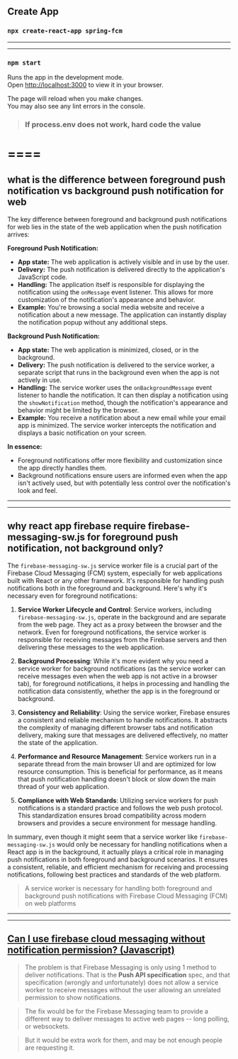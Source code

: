## Create App

### `npx create-react-app spring-fcm`

----
----

### `npm start`

Runs the app in the development mode.\
Open [http://localhost:3000](http://localhost:3000) to view it in your browser.

The page will reload when you make changes.\
You may also see any lint errors in the console.

> ### If process.env does not work, hard code the value 

====
====

## what is the difference between foreground push notification vs background push notification for web
The key difference between foreground and background push notifications for web lies in the state of the web application when the push notification arrives:

**Foreground Push Notification:**

* **App state:** The web application is actively visible and in use by the user.
* **Delivery:** The push notification is delivered directly to the application's JavaScript code.
* **Handling:** The application itself is responsible for displaying the notification using the `onMessage` event listener. This allows for more customization of the notification's appearance and behavior.
* **Example:** You're browsing a social media website and receive a notification about a new message. The application can instantly display the notification popup without any additional steps.

**Background Push Notification:**

* **App state:** The web application is minimized, closed, or in the background.
* **Delivery:** The push notification is delivered to the service worker, a separate script that runs in the background even when the app is not actively in use.
* **Handling:** The service worker uses the `onBackgroundMessage` event listener to handle the notification. It can then display a notification using the `showNotification` method, though the notification's appearance and behavior might be limited by the browser.
* **Example:** You receive a notification about a new email while your email app is minimized. The service worker intercepts the notification and displays a basic notification on your screen.

**In essence:**

* Foreground notifications offer more flexibility and customization since the app directly handles them.
* Background notifications ensure users are informed even when the app isn't actively used, but with potentially less control over the notification's look and feel.

-----
-----

## why react app firebase require firebase-messaging-sw.js for foreground push notification, not background only?

The `firebase-messaging-sw.js` service worker file is a crucial part of the Firebase Cloud Messaging (FCM) system, especially for web applications built with React or any other framework. It's responsible for handling push notifications both in the foreground and background. Here's why it's necessary even for foreground notifications:

1. **Service Worker Lifecycle and Control**: Service workers, including `firebase-messaging-sw.js`, operate in the background and are separate from the web page. They act as a proxy between the browser and the network. Even for foreground notifications, the service worker is responsible for receiving messages from the Firebase servers and then delivering these messages to the web application.

2. **Background Processing**: While it's more evident why you need a service worker for background notifications (as the service worker can receive messages even when the web app is not active in a browser tab), for foreground notifications, it helps in processing and handling the notification data consistently, whether the app is in the foreground or background.

3. **Consistency and Reliability**: Using the service worker, Firebase ensures a consistent and reliable mechanism to handle notifications. It abstracts the complexity of managing different browser tabs and notification delivery, making sure that messages are delivered effectively, no matter the state of the application.

4. **Performance and Resource Management**: Service workers run in a separate thread from the main browser UI and are optimized for low resource consumption. This is beneficial for performance, as it means that push notification handling doesn't block or slow down the main thread of your web application.

5. **Compliance with Web Standards**: Utilizing service workers for push notifications is a standard practice and follows the web push protocol. This standardization ensures broad compatibility across modern browsers and provides a secure environment for message handling.

In summary, even though it might seem that a service worker like `firebase-messaging-sw.js` would only be necessary for handling notifications when a React app is in the background, it actually plays a critical role in managing push notifications in both foreground and background scenarios. It ensures a consistent, reliable, and efficient mechanism for receiving and processing notifications, following best practices and standards of the web platform.

> A service worker is necessary for handling both foreground and background push notifications with Firebase Cloud Messaging (FCM) on web platforms

----
----

## [Can I use firebase cloud messaging without notification permission? (Javascript)](https://stackoverflow.com/questions/53403792/can-i-use-firebase-cloud-messaging-without-notification-permission-javascript?noredirect=1&lq=1)

> The problem is that Firebase Messaging is only using 1 method to deliver notifications. That is the **Push API specification** spec, and that specification (wrongly and unfortunately) does not allow a service worker to receive messages without the user allowing an unrelated permission to show notifications.

> The fix would be for the Firebase Messaging team to provide a different way to deliver messages to active web pages -- long polling, or websockets.

> But it would be extra work for them, and may be not enough people are requesting it.
